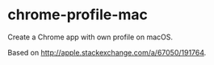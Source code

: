 # chrome-profile-mac
Create a Chrome app with own profile on macOS.

Based on http://apple.stackexchange.com/a/67050/191764.
